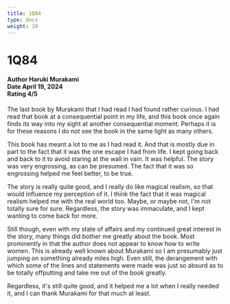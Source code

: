 ```yaml
---
title: 1Q84
type: docs
weight: 10
---
```


# **1Q84**

<h4>Author <span class='book_header'>Haruki Murakami</span></br>Date <span class='book_header'>April 19, 2024</span></br>Rating <span class='book_header'>4/5</span></h4>

The last book by Murakami that I had read I had found rather curious. I had read that book at a consequential point in my life, and this book once again finds its way into my sight at another consequential moment. Perhaps it is for these reasons I do not see the book in the same light as many others.  

This book has meant a lot to me as I had read it. And that is mostly due in part to the fact that it was the one escape I had from life. I kept going back and back to it to avoid staring at the wall in vain. It was helpful. The story was very engrossing, as can be presumed. The fact that it was so engrossing helped me feel better, to be true.

The story is really quite good, and I really do like magical realism, so that would influence my perception of it. I think the fact that it was magical realism helped me with the real world too. Maybe, or maybe not, I'm not totally sure for sure. Regardless, the story was immaculate, and I kept wanting to come back for more.

Still though, even with my state of affairs and my continued great interest in the story, many things did bother me greatly about the book. Most prominently in that the author does not appear to know how to write women. This is already well known about Murakami so I am presumably just jumping on something already miles high. Even still, the derangement with which some of the lines and statements were made was just so absurd as to be totally offputting and take me out of the book greatly.

Regardless, it's still quite good, and it helped me a lot when I really needed it, and I can thank Murakami for that much at least.

